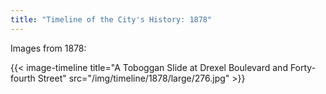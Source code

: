 ```yaml
---
title: "Timeline of the City's History: 1878"
---
```

Images from 1878:

{{< image-timeline title="A Toboggan Slide at Drexel Boulevard and Forty-fourth Street" src="/img/timeline/1878/large/276.jpg" >}}